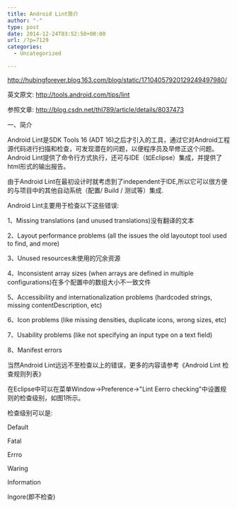 ```yaml
---
title: Android Lint简介
author: "-"
type: post
date: 2014-12-24T03:52:50+00:00
url: /?p=7129
categories:
  - Uncategorized

---
```

http://hubingforever.blog.163.com/blog/static/17104057920129249497980/

英文原文: http://tools.android.com/tips/lint
  
参照文章: http://blog.csdn.net/thl789/article/details/8037473
  
一、简介
  
Android Lint是SDK Tools 16 (ADT 16)之后才引入的工具，通过它对Android工程源代码进行扫描和检查，可发现潜在的问题，以便程序员及早修正这个问题。Android Lint提供了命令行方式执行，还可与IDE（如Eclipse）集成，并提供了html形式的输出报告。
  
由于Android Lint在最初设计时就考虑到了independent于IDE,所以它可以很方便的与项目中的其他自动系统（配置/ Build / 测试等）集成.
  
Android Lint主要用于检查以下这些错误: 
  
1、Missing translations (and unused translations)没有翻译的文本
  
2、Layout performance problems (all the issues the old layoutopt tool used to find, and more)
  
3、Unused resources未使用的冗余资源
  
4、Inconsistent array sizes (when arrays are defined in multiple configurations)在多个配置中的数组大小不一致文件
  
5、Accessibility and internationalization problems (hardcoded strings, missing contentDescription, etc)
  
6、Icon problems (like missing densities, duplicate icons, wrong sizes, etc)
  
7、Usability problems (like not specifying an input type on a text field)
  
8、Manifest errors
  
当然Android Lint远远不至检查以上的错误，更多的内容请参考《Android Lint 检查规则列表》
  
在Eclipse中可以在菜单Window->Preference->"Lint Eerro checking"中设置规则的检查级别，如图1所示。
  
检查级别可以是:
  
Default
  
Fatal
  
Errro
  
Waring
  
Information
  
Ingore(即不检查)
